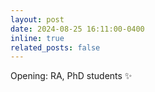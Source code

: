 ```yaml
---
layout: post
date: 2024-08-25 16:11:00-0400
inline: true
related_posts: false
---
```

Opening: RA, PhD students :sparkles:
